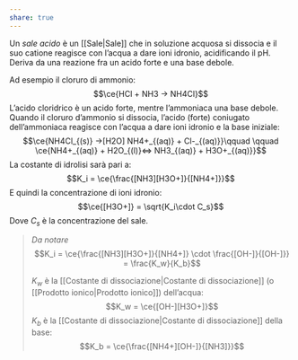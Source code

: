 ```yaml
---
share: true
---
```

Un *sale acido* è un [[Sale|Sale]] che in soluzione acquosa si dissocia e il suo catione reagisce con l’acqua a dare ioni idronio, acidificando il pH.
Deriva da una reazione fra un acido forte e una base debole.

Ad esempio il cloruro di ammonio:
$$\ce{HCl + NH3 -> NH4Cl}$$
L’acido cloridrico è un acido forte, mentre l’ammoniaca una base debole.
Quando il cloruro d’ammonio si dissocia, l’acido (forte) coniugato dell’ammoniaca reagisce con l’acqua a dare ioni idronio e la base iniziale:
$$\ce{NH4Cl_{(s)} ->[H2O] NH4+_{(aq)} + Cl-_{(aq)}}\qquad \qquad \ce{NH4+_{(aq)} + H2O_{(l)}<=> NH3_{(aq)}  + H3O+_{(aq)}}$$
La costante di idrolisi sarà pari a:
$$K_i = \ce{\frac{[NH3][H3O+]}{[NH4+]}}$$
E quindi la concentrazione di ioni idronio:
$$\ce{[H3O+]} = \sqrt{K_i\cdot C_s}$$
Dove $C_s$ è la concentrazione del sale.

> *Da notare*
> $$K_i = \ce{\frac{[NH3][H3O+]}{[NH4+]} \cdot  \frac{[OH-]}{[OH-]}} = \frac{K_w}{K_b}$$
> 
> $K_w$ è la [[Costante di dissociazione|Costante di dissociazione]] (o [[Prodotto ionico|Prodotto ionico]]) dell’acqua:
> $$K_w = \ce{[OH-][H3O+]}$$
> $K_b$ è la [[Costante di dissociazione|Costante di dissociazione]] della base:
> $$K_b = \ce{\frac{[NH4+][OH-]}{[NH3]}}$$